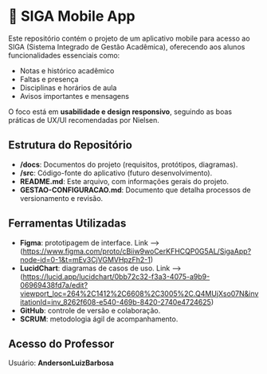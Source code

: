 # 📱 SIGA Mobile App

Este repositório contém o projeto de um aplicativo mobile para acesso ao SIGA (Sistema Integrado de Gestão Acadêmica), oferecendo aos alunos funcionalidades essenciais como:

- Notas e histórico acadêmico
- Faltas e presença
- Disciplinas e horários de aula
- Avisos importantes e mensagens

O foco está em **usabilidade e design responsivo**, seguindo as boas práticas de UX/UI recomendadas por Nielsen.

## Estrutura do Repositório

- **/docs**: Documentos do projeto (requisitos, protótipos, diagramas).
- **/src**: Código-fonte do aplicativo (futuro desenvolvimento).
- **README.md**: Este arquivo, com informações gerais do projeto.
- **GESTAO-CONFIGURACAO.md**: Documento que detalha processos de versionamento e revisão.

## Ferramentas Utilizadas

- **Figma**: prototipagem de interface. Link --> (https://www.figma.com/proto/cBiiw9woCerKFHCQP0G5AL/SigaApp?node-id=0-1&t=mEv3CjVGMVHpzFh2-1)
- **LucidChart**: diagramas de casos de uso. Link --> (https://lucid.app/lucidchart/0bb72c32-f3a3-4075-a9b9-06969438fd7a/edit?viewport_loc=264%2C1412%2C6608%2C3005%2C.Q4MUjXso07N&invitationId=inv_8262f608-e540-469b-8420-2740e4724625)
- **GitHub**: controle de versão e colaboração.
- **SCRUM**: metodologia ágil de acompanhamento.

## Acesso do Professor

Usuário: **AndersonLuizBarbosa**

